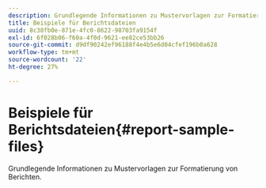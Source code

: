 ```yaml
---
description: Grundlegende Informationen zu Mustervorlagen zur Formatierung von Berichten.
title: Beispiele für Berichtsdateien
uuid: 8c38fb0e-871e-4fc0-8622-98703fa9154f
exl-id: 6f028b06-f60a-4f0d-9621-ee82ce53bb26
source-git-commit: d9df90242ef96188f4e4b5e6d04cfef196b0a628
workflow-type: tm+mt
source-wordcount: '22'
ht-degree: 27%

---
```


# Beispiele für Berichtsdateien{#report-sample-files}

Grundlegende Informationen zu Mustervorlagen zur Formatierung von Berichten.
